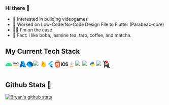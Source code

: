 ### Hi there 👋

- 👾 Interested in building videogames 
- 🔭 Worked on Low-Code/No-Code Design File to Flutter (Parabeac-core)
- 🕵️‍♂️ I'm on the case
- 🧋 Fact: I like boba, jasmine tea, taro, coffee, and matcha.

<h2> My Current Tech Stack </h2>

<img width ='22px' align='left' src ='https://github.com/github/explore/blob/main/topics/android/android.png?raw=true'>
<img width ='22px' align='left' src ='https://github.com/github/explore/blob/main/topics/aws/aws.png?raw=true'>
<img width ='22px' align='left' src ='https://github.com/github/explore/blob/main/topics/azure/azure.png?raw=true'>
<img width ='22px' align='left' src ='https://github.com/github/explore/blob/main/topics/dart/dart.png?raw=true'>
<img width ='22px' align='left' src ='https://raw.githubusercontent.com/rahulbanerjee26/githubAboutMeGenerator/main/icons/docker.svg'>
<img width ='22px' align='left' src ='https://github.com/github/explore/blob/main/topics/firebase/firebase.png?raw=true'>
<img width ='22px' align='left' src ='https://github.com/github/explore/blob/main/topics/flutter/flutter.png?raw=true'>
<img width ='22px' align='left' src ='https://github.com/github/explore/blob/main/topics/html/html.png?raw=true'>
<img width ='22px' align='left' src ='https://github.com/github/explore/blob/main/topics/ios/ios.png?raw=true'>
<img width ='22px' align='left' src ='https://github.com/github/explore/blob/main/topics/java/java.png?raw=true'>
<img width ='22px' align='left' src ='https://raw.githubusercontent.com/rahulbanerjee26/githubAboutMeGenerator/main/icons/nodejs.svg'>
<img width ='22px' align='left' src ='https://raw.githubusercontent.com/rahulbanerjee26/githubAboutMeGenerator/main/icons/postman.svg'>
<img width ='22px' align='left' src ='https://github.com/github/explore/blob/main/topics/python/python.png?raw=true'>
<img width ='22px' align='left' src ='https://raw.githubusercontent.com/rahulbanerjee26/githubAboutMeGenerator/main/icons/typescript.svg'>
<img width ='22px' align='left' src ='https://github.com/github/explore/blob/main/topics/yaml/yaml.png?raw=true'>

<br><br>

<h2> Github Stats 🚀</h2>

[![Bryan's github stats](https://github-readme-stats.vercel.app/api?username=SushiRoll53&show_icons=true&theme=react&hide_border=true&custom_title=Bryan's+TLDR+⚡️)](https://github.com/SushiRoll53)

